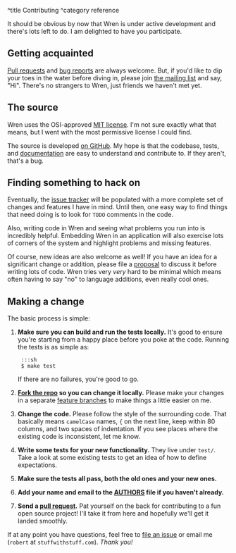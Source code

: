 ^title Contributing
^category reference

It should be obvious by now that Wren is under active development and there's
lots left to do. I am delighted to have you participate.

## Getting acquainted

[Pull requests][pull request] and [bug reports][issue] are always welcome. But,
if you'd like to dip your toes in the water before diving in, please join
[the mailing list][list] and say, "Hi". There's no strangers to Wren, just
friends we haven't met yet.

## The source

Wren uses the OSI-approved [MIT license][mit]. I'm not sure exactly what that
means, but I went with the most permissive license I could find.

The source is developed [on GitHub][github]. My hope is that the codebase,
tests, and [documentation][docs] are easy to understand and contribute to. If
they aren't, that's a bug.

## Finding something to hack on

Eventually, the [issue tracker][issue] will be populated with a more complete
set of changes and features I have in mind. Until then, one easy way to find
things that need doing is to look for `TODO` comments in the code.

Also, writing code in Wren and seeing what problems you run into is incredibly
helpful. Embedding Wren in an application will also exercise lots of corners of
the system and highlight problems and missing features.

Of course, new ideas are also welcome as well! If you have an idea for a
significant change or addition, please file a [proposal][] to discuss it
before writing lots of code. Wren tries very *very* hard to be minimal which
means often having to say "no" to language additions, even really cool ones.

## Making a change

The basic process is simple:

1. **Make sure you can build and run the tests locally.** It's good to ensure
   you're starting from a happy place before you poke at the code. Running the
   tests is as simple as:

        :::sh
        $ make test

    If there are no failures, you're good to go.

2. **[Fork the repo][fork] so you can change it locally.** Please make your
   changes in a separate [feature branches][] to make things a little easier on
   me.

3. **Change the code.** Please follow the style of the surrounding code. That
   basically means `camelCase` names, `{` on the next line, keep within 80
   columns, and two spaces of indentation. If you see places where the existing
   code is inconsistent, let me know.

4. **Write some tests for your new functionality.** They live under `test/`.
   Take a look at some existing tests to get an idea of how to define
   expectations.

5. **Make sure the tests all pass, both the old ones and your new ones.**

6. **Add your name and email to the [AUTHORS][] file if you haven't already.**

7. **Send a [pull request][].** Pat yourself on the back for contributing to a
   fun open source project! I'll take it from here and hopefully we'll get it
   landed smoothly.

If at any point you have questions, feel free to [file an issue][issue] or
email me (`robert` at `stuffwithstuff.com`). *Thank you!*

[mit]: http://opensource.org/licenses/MIT
[github]: https://github.com/munificent/wren
[fork]: https://help.github.com/articles/fork-a-repo/
[docs]: https://github.com/munificent/wren/tree/master/doc/site
[issue]: https://github.com/munificent/wren/issues
[proposal]: https://github.com/munificent/wren/labels/proposal
[feature branches]: https://www.atlassian.com/git/tutorials/comparing-workflows/centralized-workflow
[authors]: https://github.com/munificent/wren/tree/master/AUTHORS
[pull request]: https://github.com/munificent/wren/pulls
[list]: https://groups.google.com/forum/#!forum/wren-lang
